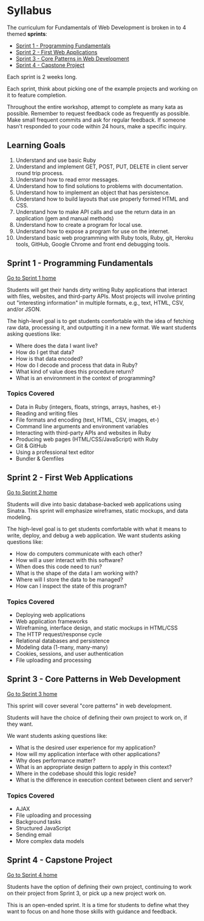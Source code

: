 # Syllabus

The curriculum for Fundamentals of Web Development is broken in to 4 themed **sprints**:

- [Sprint 1 - Programming Fundamentals](#sprint-1---programming-fundamentals)
- [Sprint 2 - First Web Applications](#sprint-2---first-web-applications)
- [Sprint 3 - Core Patterns in Web Development](#sprint-3---core-patterns-in-web-development)
- [Sprint 4 - Capstone Project](#sprint-4---capstone-project)

Each sprint is 2 weeks long.

Each sprint, think about picking one of the example projects and working on it to feature completion.

Throughout the entire workshop, attempt to complete as many kata as possible. Remember to request feedback code as frequently as possible.  Make small frequent commits and ask for regular feedback. If someone hasn't responded to your code within 24 hours, make a specific inquiry.

## Learning Goals

1. Understand and use basic Ruby
1. Understand and implement GET, POST, PUT, DELETE in client server round trip process.
1. Understand how to read error messages.
1. Understand how to find solutions to problems with documentation.
1. Understand how to implement an object that has persistence.
1. Understand how to build layouts that use properly formed HTML and CSS.
1. Understand how to make API calls and use the return data in an application (gem and manual methods)
1. Understand how to create a program for local use.
1. Understand how to expose a program for use on the internet.
1. Understand basic web programming with Ruby tools, Ruby, git, Heroku tools, GitHub, Google Chrome and front end debugging tools.


## Sprint 1 - Programming Fundamentals

[Go to Sprint 1 home](sprint-1)

Students will get their hands dirty writing Ruby applications that interact with files, websites, and third-party APIs.  Most projects will involve printing out "interesting information" in multiple formats, e.g., text, HTML, CSV, and/or JSON.

The high-level goal is to get students comfortable with the idea of fetching raw data, processing it, and outputting it in a new format.  We want students asking questions like:

- Where does the data I want live?
- How do I get that data?
- How is that data encoded?
- How do I decode and process that data in Ruby?
- What kind of value does this procedure return?
- What is an environment in the context of programming?

### Topics Covered

- Data in Ruby (integers, floats, strings, arrays, hashes, et-)
- Reading and writing files
- File formats and encoding (text, HTML, CSV, images, et-)
- Command line arguments and environment variables
- Interacting with third-party APIs and websites in Ruby
- Producing web pages (HTML/CSS/JavaScript) with Ruby
- Git & GitHub
- Using a professional text editor
- Bundler & Gemfiles

## Sprint 2 - First Web Applications

[Go to Sprint 2 home](sprint-2)

Students will dive into basic database-backed web applications using Sinatra.  This sprint will emphasize wireframes, static mockups, and data modeling.

The high-level goal is to get students comfortable with what it means to write, deploy, and debug a web application. We want students asking questions like:

- How do computers communicate with each other?
- How will a user interact with this software?
- When does this code need to run?
- What is the shape of the data I am working with?
- Where will I store the data to be managed?
- How can I inspect the state of this program?

### Topics Covered

- Deploying web applications
- Web application frameworks
- Wireframing, interface design, and static mockups in HTML/CSS
- The HTTP request/response cycle
- Relational databases and persistence
- Modeling data (1-many, many-many)
- Cookies, sessions, and user authentication
- File uploading and processing

## Sprint 3 - Core Patterns in Web Development

[Go to Sprint 3 home](sprint-3)

This sprint will cover several "core patterns" in web development.  

Students will have the choice of defining their own project to work on, if they want.

We want students asking questions like:

- What is the desired user experience for my application?
- How will my application interface with other applications?
- Why does performance matter?
- What is an appropriate design pattern to apply in this context?
- Where in the codebase should this logic reside?
- What is the difference in execution context between client and server?

### Topics Covered

- AJAX
- File uploading and processing
- Background tasks
- Structured JavaScript
- Sending email
- More complex data models

## Sprint 4 - Capstone Project

[Go to Sprint 4 home](sprint-4)

Students have the option of defining their own project, continuing to work on their project from Sprint 3, or pick up a new project work on.

This is an open-ended sprint. It is a time for students to define what they want to focus on and hone those skills with guidance and feedback.


<!-- Unused projects -->

[sinatra-get]:https://github.com/codeunion/sinatra-get
[sinatra-playground]:https://github.com/codeunion/sinatra-playground
[sinatra-singing-tweets]:https://github.com/codeunion/sinatra-singing-tweets

<!-- Unused exercises -->

[ruby-exercises]:https://github.com/codeunion/ruby-exercises
[javascript-exercises]:https://github.com/codeunion/javascript-exercises
[serverside-sinatra-katas]:https://github.com/codeunion/serverside-sinatra-katas

<!-- Unused examples -->

[examples-sinatra]:https://github.com/codeunion/examples-sinatra
[simple-servers]:https://github.com/codeunion/simple-servers
[yardsale]:https://github.com/codeunion/yardsale
[overheard-server]:https://github.com/codeunion/overheard-server
[linkedout-example]:https://github.com/codeunion/linkedout-example
